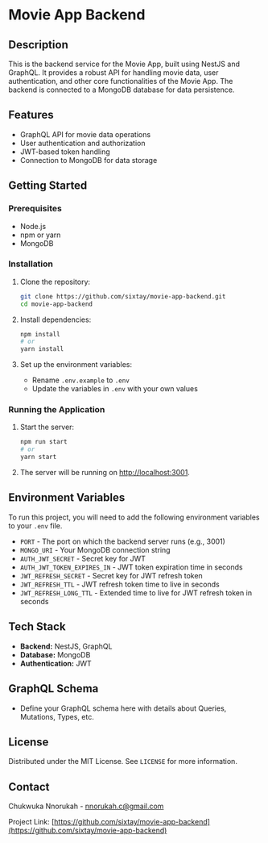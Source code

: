 # Movie App Backend

## Description

This is the backend service for the Movie App, built using NestJS and GraphQL. It provides a robust API for handling movie data, user authentication, and other core functionalities of the Movie App. The backend is connected to a MongoDB database for data persistence.

## Features

- GraphQL API for movie data operations
- User authentication and authorization
- JWT-based token handling
- Connection to MongoDB for data storage

## Getting Started

### Prerequisites

- Node.js
- npm or yarn
- MongoDB

### Installation

1. Clone the repository:
   ```bash
   git clone https://github.com/sixtay/movie-app-backend.git
   cd movie-app-backend
   ```

2. Install dependencies:
   ```bash
   npm install
   # or
   yarn install
   ```

3. Set up the environment variables:
   - Rename `.env.example` to `.env`
   - Update the variables in `.env` with your own values

### Running the Application

1. Start the server:
   ```bash
   npm run start
   # or
   yarn start
   ```

2. The server will be running on [http://localhost:3001](http://localhost:3001).

## Environment Variables

To run this project, you will need to add the following environment variables to your `.env` file.

- `PORT` - The port on which the backend server runs (e.g., 3001)
- `MONGO_URI` - Your MongoDB connection string
- `AUTH_JWT_SECRET` - Secret key for JWT
- `AUTH_JWT_TOKEN_EXPIRES_IN` - JWT token expiration time in seconds
- `JWT_REFRESH_SECRET` - Secret key for JWT refresh token
- `JWT_REFRESH_TTL` - JWT refresh token time to live in seconds
- `JWT_REFRESH_LONG_TTL` - Extended time to live for JWT refresh token in seconds

## Tech Stack

- **Backend:** NestJS, GraphQL
- **Database:** MongoDB
- **Authentication:** JWT

## GraphQL Schema

- Define your GraphQL schema here with details about Queries, Mutations, Types, etc.

## License

Distributed under the MIT License. See `LICENSE` for more information.

## Contact

Chukwuka Nnorukah - [nnorukah.c@gmail.com](mailto:nnorukah.c@gmail.com)

Project Link: [https://github.com/sixtay/movie-app-backend](https://github.com/sixtay/movie-app-backend)
